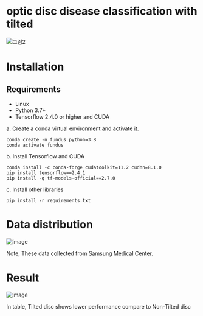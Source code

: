 # optic disc disease classification with tilted


![그림2](https://user-images.githubusercontent.com/39719936/177264029-06df1631-21b2-4aeb-bf1f-a0bbc6ca4ff5.png)


# Installation

## Requirements

- Linux
- Python 3.7+
- Tensorflow 2.4.0 or higher and CUDA

a. Create a conda virtual environment and activate it.

```shell
conda create -n fundus python=3.8
conda activate fundus
```

b. Install Tensorflow and CUDA

```shell
conda install -c conda-forge cudatoolkit=11.2 cudnn=8.1.0
pip install tensorflow==2.4.1
pip install -q tf-models-official==2.7.0
```

c. Install other libraries

```shell
pip install -r requirements.txt
```

# Data distribution

![image](https://user-images.githubusercontent.com/39719936/177264426-0bcb5884-c32c-4139-886d-762e34926ff1.png)

Note, These data collected from Samsung Medical Center.

# Result

![image](https://user-images.githubusercontent.com/39719936/177265243-05c6327e-656b-4b14-8412-15212d5b20a2.png)

In table, Tilted disc shows lower performance compare to Non-Tilted disc
